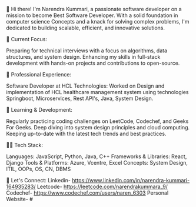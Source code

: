 👋 Hi there! I'm Narendra Kummari, a passionate software developer on a mission to become Best Software Developer. With a solid foundation in computer science Concepts and a knack for solving complex problems, I'm dedicated to building scalable, efficient, and innovative solutions.

🔭 Current Focus:

Preparing for technical interviews with a focus on algorithms, data structures, and system design.
Enhancing my skills in full-stack development with hands-on projects and contributions to open-source.

💼 Professional Experience:

Software Developer at HCL Technologies: Worked on Design and implementation of HCL healthcare management system 
using technologies Springboot, Microservices, Rest API's, Java, System Design.

🌱 Learning & Development:

Regularly practicing coding challenges on LeetCode, Codechef, and Geeks For Geeks.
Deep diving into system design principles and cloud computing.
Keeping up-to-date with the latest tech trends and best practices.

👨‍💻 Tech Stack:

Languages: JavaScript, Python, Java, C++
Frameworks & Libraries: React, Django
Tools & Platforms: Azure, Vcentre, Excel
Concepts: System Design, ITIL, OOPs, OS, CN, DBMS

🔗 Let's Connect:
Linkedin- https://www.linkedin.com/in/narendra-kummari-164935283/
Leetcode- https://leetcode.com/narendrakummara_9/
Codechef- https://www.codechef.com/users/naren_6303
Personal Website- #
<!---
NarendraShalivahana/NarendraShalivahana is a ✨ special ✨ repository because its `README.md` (this file) appears on your GitHub profile.
You can click the Preview link to take a look at your changes.
--->
